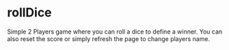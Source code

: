# rollDice
Simple 2 Players game where you can roll a dice to define a winner.
You can also reset the score or simply refresh the page to change players name.